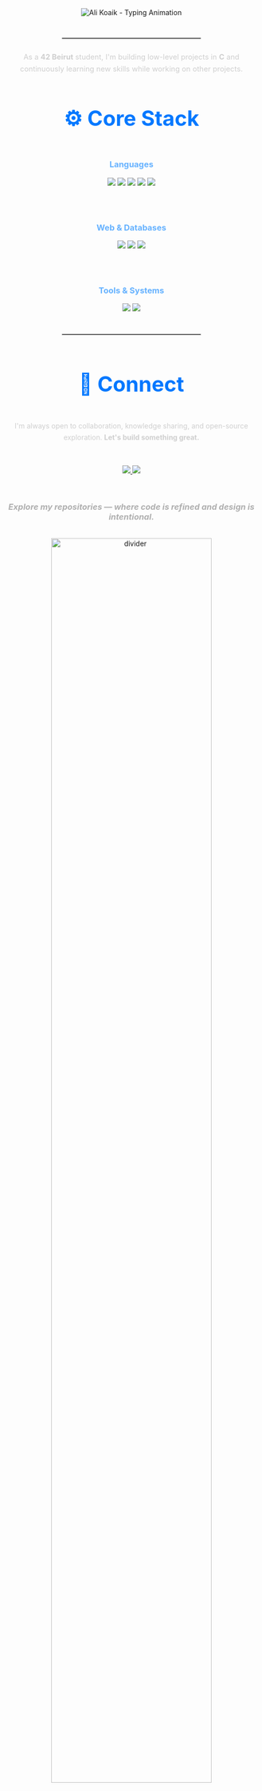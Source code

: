 <div align="center">
  <img src="https://readme-typing-svg.demolab.com?font=Segoe+UI&size=36&duration=2500&pause=800&color=0078FF&center=true&vCenter=true&width=900&height=70&lines=Ali+Koaik;Aspiring+Front-End+Developer+%26+Designer&startDelay=200" alt="Ali Koaik - Typing Animation" />
</div>

<br>

<div align="center">
  <hr style="border: 1px solid #C0C0C0; width: 55%; margin: 25px auto;">
</div>

<p align="center" style="color:#CFCFCF; font-size:1.05em; line-height:1.6;">
As a <strong>42 Beirut</strong> student, I'm building low-level projects in <strong>C</strong> and continuously learning new skills while working on other projects.
</p>

<br>

## <div align="center"><span style="color:#0078FF; font-size:2em;">⚙️ Core Stack</span></div>

<br>

<div align="center">

  <h3><span style="color:#66B2FF;">Languages</span></h3>
  <img src="https://img.shields.io/badge/C-0A66C2?style=for-the-badge&logo=c&logoColor=white"/>
  <img src="https://img.shields.io/badge/Python-3776AB?style=for-the-badge&logo=python&logoColor=white"/>
  <img src="https://img.shields.io/badge/JavaScript-F0DB4F?style=for-the-badge&logo=javascript&logoColor=black"/>
  <img src="https://img.shields.io/badge/Java-ED8B00?style=for-the-badge&logo=java&logoColor=white"/>
  <img src="https://img.shields.io/badge/Bash-4EAA25?style=for-the-badge&logo=gnu-bash&logoColor=white"/>

  <br><br>

  <h3><span style="color:#66B2FF;">Web & Databases</span></h3>
  <img src="https://img.shields.io/badge/Flask-000000?style=for-the-badge&logo=flask&logoColor=white"/>
  <img src="https://img.shields.io/badge/Bootstrap-6F42C1?style=for-the-badge&logo=bootstrap&logoColor=white"/>
  <img src="https://img.shields.io/badge/MySQL-00618A?style=for-the-badge&logo=mysql&logoColor=white"/>

  <br><br>

  <h3><span style="color:#66B2FF;">Tools & Systems</span></h3>
  <img src="https://img.shields.io/badge/Git-B7410E?style=for-the-badge&logo=git&logoColor=white"/>
  <img src="https://img.shields.io/badge/Linux-FCC624?style=for-the-badge&logo=linux&logoColor=black"/>
</div>

<br>

<div align="center">
  <hr style="border: 1px solid #C0C0C0; width: 55%; margin: 25px auto;">
</div>

<br>

## <div align="center"><span style="color:#0078FF; font-size:2em;">🤝 Connect</span></div>

<br>

<p align="center" style="color:#CFCFCF; line-height:1.6;">
I'm always open to collaboration, knowledge sharing, and open-source exploration. <strong>Let's build something great.</strong>
</p>

<br>

<p align="center">
  <a href="https://www.linkedin.com/in/ali-koaik-86a4b4272" target="_blank">
    <img src="https://img.shields.io/badge/LinkedIn-0078FF?style=for-the-badge&logo=linkedin&logoColor=white"/>
  </a>
  <a href="mailto:alikoaik004@gmail.com" target="_blank">
    <img src="https://img.shields.io/badge/Gmail-BB001B?style=for-the-badge&logo=gmail&logoColor=white"/>
  </a>
</p>

<br>

<h3 align="center" style="color:#AFAFAF;">
  <span style="font-style:italic;">Explore my repositories — where code is refined and design is intentional.</span>
</h3>

<br>

<div align="center">
  <img src="https://raw.githubusercontent.com/andreasbm/readme/master/assets/lines/colored.png" width="80%" alt="divider">
</div>
